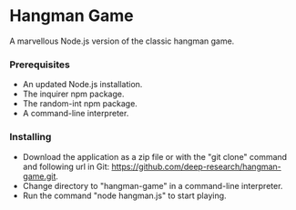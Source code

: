 # Hangman Game

A marvellous Node.js version of the classic hangman game.

### Prerequisites

* An updated Node.js installation.
* The inquirer npm package.
* The random-int npm package.
* A command-line interpreter.

### Installing

* Download the application as a zip file or with the "git clone" command and following url in Git:
https://github.com/deep-research/hangman-game.git.
* Change directory to "hangman-game" in a command-line interpreter.
* Run the command "node hangman.js" to start playing.